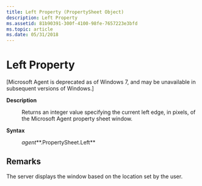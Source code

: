 ```yaml
---
title: Left Property (PropertySheet Object)
description: Left Property
ms.assetid: 81b90391-300f-4100-98fe-7657223e3bfd
ms.topic: article
ms.date: 05/31/2018
---
```


# Left Property

\[Microsoft Agent is deprecated as of Windows 7, and may be unavailable in subsequent versions of Windows.\]

<dl> <dt>

<span id="Description"></span><span id="description"></span><span id="DESCRIPTION"></span>**Description**
</dt> <dd>

Returns an integer value specifying the current left edge, in pixels, of the Microsoft Agent property sheet window.

</dd> <dt>

<span id="Syntax"></span><span id="syntax"></span><span id="SYNTAX"></span>**Syntax**
</dt> <dd>

*agent***.PropertySheet.Left**

</dd> </dl>

## Remarks

The server displays the window based on the location set by the user.

 

 




